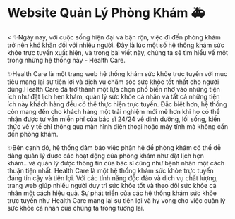 # Website Quản Lý Phòng Khám 🚑
<
✨Ngày nay, với cuộc sống hiện đại và bận rộn, việc đi đến phòng khám trở nên khó khăn đối với nhiều người. Đây là lúc một số hệ thống khám sức khỏe trực tuyến xuất hiện, và trong bài viết này, chúng ta sẽ tìm hiểu về một trong những hệ thống này - Health Care.

✨Health Care là một trang web hệ thống khám sức khỏe trực tuyến với mục tiêu mang lại sự tiện lợi và dịch vụ chăm sóc sức khỏe tốt nhất cho người dùng.Health Care đã trở thành một lựa chọn phổ biến nhờ vào những tiện ích như đặt lịch hẹn khám, quản lý sức khỏe cá nhân và tất cả những tiện ích này khách hàng đều có thể thực hiện trực tuyến. Đặc biệt hơn, hệ thống còn mang đến cho khách hàng một trải nghiệm mới mẻ hơn khi họ có thể nhận được tư vấn miễn phí của bác sĩ 24/24 về dinh dưỡng, lối sống, kiến thức về y tế chỉ thông qua màn hình điện thoại hoặc máy tính mà không cần đến phòng khám. 

✨Bên cạnh đó, hệ thống đảm bảo việc phân hệ để phòng khám có thể dễ dàng quản lý được các hoạt động của phòng khám như đặt lịch hẹn khám...và quản lý được thông tin của bác sĩ cũng như bệnh nhân một cách thuận tiện nhất.                                              Health Care là một hệ thống khám sức khỏe trực tuyến đáng tin cậy và tiện lợi. Với các tính năng độc đáo và dịch vụ chất lượng, trang web giúp nhiều người duy trì sức khỏe tốt và theo dõi sức khỏe cá nhân một cách hiệu quả. Sự phát triển của các hệ thống khám sức khỏe trực tuyến như Health Care mang lại sự tiện lợi và hy vọng cho việc quản lý sức khỏe cá nhân của chúng ta trong tương lai.
